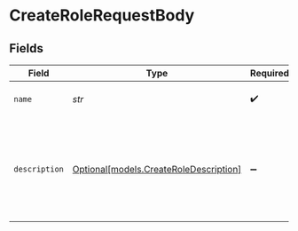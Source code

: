 # CreateRoleRequestBody


## Fields

| Field                                                                                  | Type                                                                                   | Required                                                                               | Description                                                                            | Example                                                                                |
| -------------------------------------------------------------------------------------- | -------------------------------------------------------------------------------------- | -------------------------------------------------------------------------------------- | -------------------------------------------------------------------------------------- | -------------------------------------------------------------------------------------- |
| `name`                                                                                 | *str*                                                                                  | :heavy_check_mark:                                                                     | The unique name of your role.                                                          | dns.records.manager                                                                    |
| `description`                                                                          | [Optional[models.CreateRoleDescription]](../models/createroledescription.md)           | :heavy_minus_sign:                                                                     | Explain what this role does. This is just for your team, your users will not see this. | dns.records.manager can read and write dns records for our domains.                    |